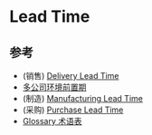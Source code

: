 # Lead Time

## 参考

* (销售) [Delivery Lead Time](SALE/delivery_lead_time.md)
* [多公司环境前置期](SALE/inter_company_lead_time.md)
* (制造) [Manufacturing Lead Time](MRP/manufacturing_lead_time.md)
* (采购) [Purchase Lead Time](PUR/purchase_lead_time.md)
* [Glossary 术语表](glossary.md)